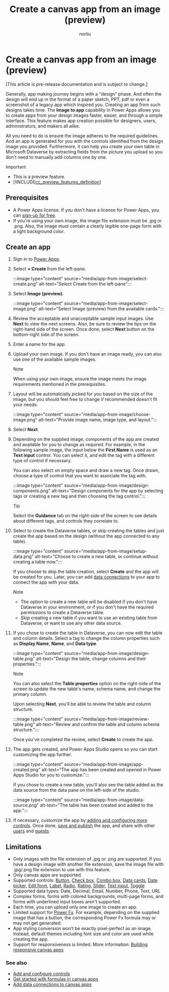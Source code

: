 ﻿---
title: Create a canvas app from an image (preview)
description: Learn about how to use your own designs saved in image formats and create canvas apps from them.
author: norliu
ms.topic: article
ms.custom: canvas
ms.date: 05/24/2022
ms.subservice: canvas-maker
ms.author: norliu
ms.reviewer: tapanm
search.audienceType: 
  - maker
search.app: 
  - PowerApps
contributors:
  - norliu
  - tapanm-msft
---

# Create a canvas app from an image (preview)

[This article is pre-release documentation and is subject to change.]

Generally, app making journey begins with a "design" phase. And often the design will end up in the format of a paper sketch, PPT, pdf or even a screenshot of a legacy app which inspired you. Creating an app from such designs takes time. The **Image to app** capability in Power Apps allows you to create apps from your design images faster, easier, and through a simple interface. This feature makes app creation possible for designers, users, administrators, and makers all alike.

All you need to do is ensure the image adheres to the required guidelines. And an app is generated for you with the controls identified from the design image you provided. Furthermore, it can help you create your own table in Microsoft Dataverse by extracting fields from the picture you upload so you don't need to manually add columns one by one.

> [!IMPORTANT]
> - This is a preview feature.
> - [!INCLUDE[cc_preview_features_definition](../../includes/cc-preview-features-definition.md)]

## Prerequisites

- A Power Apps license. If you don't have a license for Power Apps, you can [sign-up for free](../signup-for-powerapps.md).
- If you're using your own image, the image file extension must be .jpg or .png. Also, the image must contain a clearly legible one-page form with a light background color.

## Create an app

1. Sign in to [Power Apps](https://make.powerapps.com/).

1. Select **+ Create** from the left-pane.

    :::image type="content" source="media/app-from-image/select-create.png" alt-text="Select Create from the left-pane":::

1. Select **Image (preview)**.

    :::image type="content" source="media/app-from-image/select-image.png" alt-text="Select Image (preview) from the available cards.":::

1. Review the acceptable and unacceptable sample input images. Use **Next** to view the next screens. Also, be sure to review the tips on the right-hand side of the screen. Once done, select **Next** button on the bottom-right side of the screen.

1. Enter a name for the app.

1. Upload your own image. If you don't have an image ready, you can also use one of the available sample images.

    > [!NOTE]
    > When using your own image, ensure the image meets the image requirements mentioned in the prerequisites.

1. Layout will be automatcially picked for you based on the size of the image, but you should feel free to change if recommended doesn't fit your needs.

    :::image type="content" source="media/app-from-image/choose-image.png" alt-text="Provide image name, image type, and layout.":::

1. Select **Next**.

1. Depending on the supplied image, components of the app are created and available for you to change as required. For example, in the following sample image, the input below the **First Name** is used as an **Text input** control. You can select it, and edit the tag with a different type of control if necessary.

    You can also select on empty space and draw a new tag. Once drawn, choose a type of control that you want to associate the tag with.

    :::image type="content" source="media/app-from-image/design-components.png" alt-text="Design components for the app by selecting tags or creating a new tag and then choosing the tag control.":::

    > [!TIP]
    > Select the **Guidance** tab on the right-side of the screen to see details about different tags, and controls they correlate to.

1. Select to create the Dataverse tables, or skip creating the tables and just create the app based on the design (without the app connected to any table).

    :::image type="content" source="media/app-from-image/setup-data.png" alt-text="Choose to create a new table, or continue without creating a table now.":::

    If you choose to skip the table creation, select **Create** and the app will be created for you. Later, you can add [data connections](connections-list.md) to your app to connect the app with your data.

    > [!NOTE]
    > - The option to create a new table will be disabled if you don't have Dataverse in your environment, or if you don't have the required permissions to create a Dataverse table.
    > - Skip creating a new table if you want to use an existing table from Dataverse, or want to use any other data source.

1. If you chose to create the table in Dataverse, you can now edit the table and column details. Select a tag to change the column properties such as **Display Name**, **Name**, and **Data type**.

    :::image type="content" source="media/app-from-image/design-table.png" alt-text="Design the table, change columns and their properties.":::

    > [!NOTE]
    >You can also select the **Table properties** option on the right-side of the screen to update the new table's name, schema name, and change the primary column.

    Upon selecting **Next**, you'll be able to review the table and column structure.

    :::image type="content" source="media/app-from-image/review-table.png" alt-text="Review and confirm the table and column schema structure.":::

    Once you've completed the review, select **Create** to create the app.

1. The app gets created, and Power Apps Studio opens so you can start customizing the app further.

    :::image type="content" source="media/app-from-image/app-created.png" alt-text="The app has been created and opened in Power Apps Studio for you to customize.":::

    If you chose to create a new table, you'll also see the table added as the data source from the data pane on the left-side of the studio.

    :::image type="content" source="media/app-from-image/data-source.png" alt-text="The table has been created and added to the app.":::

1. If necessary, customize the app by [adding and configuring more controls](add-configure-controls.md). Once done, [save and publish](save-publish-app.md) the app, and share with other [users](share-app.md) and [guests](share-app-guests.md).

## Limitations

- Only images with the file extension of .jpg or .png are supported. If you have a design image with another file extension, save the image file with .jpg/.png file extension to use with this feature.
- Only canvas apps are supported.
- Supported controls:  [Button](controls/control-button.md), [Check box](controls/control-check-box.md), [Combo box](controls/control-combo-box.md), [Data cards](working-with-cards.md), [Date picker](controls/control-date-picker.md), [Edit form](controls/control-form-detail.md), [Label](controls/control-text-box.md), [Radio](controls/control-radio.md), [Rating](controls/control-rating.md), [Slider](controls/control-slider.md), [Text input](controls/control-text-input.md), [Toggle](controls/control-toggle.md)
- Supported data types: Date, Decimal, Email, Number, Phone, Text, URL
- Complex forms, forms with colored backgrounds, multi-page forms, and forms with underlined input boxes aren't supported.
- Each time, you can upload only one image to create an app.
- Limited support for [Power Fx](formula-reference.md). For example, depending on the supplied image that has a button, the corresponding Power Fx formula may or may not get generated.
- App styling conversion won't be exactly pixel-perfect as an image. Instead, default themes including font size and color are used while creating the app.
- Support for responsiveness is limited. More information: [Building responsive canvas apps](build-responsive-apps.md)

### See also

- [Add and configure controls](add-configure-controls.md)
- [Get started with formulas in canvas apps](working-with-formulas.md)
- [Add data connections to canvas apps](add-data-connection.md)
